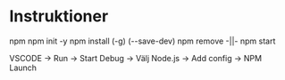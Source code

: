 # Instruktioner

npm
npm init -y
npm install <paketnamn> (-g) (--save-dev)
npm remove -||-
npm start

VSCODE -> Run -> Start Debug -> Välj Node.js -> Add config -> NPM Launch